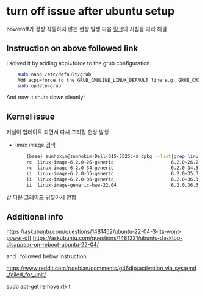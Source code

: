 # turn off issue after ubuntu setup

poweroff가 정상 작동하지 않는 현상 발생
다음 [링크](https://askubuntu.com/questions/1467524/shutdown-not-completing-cleanly-on-ubuntu-22-04)의 지침을 따라 해결

## Instruction on above followed link

I solved it by adding acpi=force to the grub configuration.

```bash
    sudo nano /etc/default/grub
    Add acpi=force to the GRUB_CMDLINE_LINUX_DEFAULT line e.g. GRUB_CMDLINE_LINUX_DEFAULT="quiet splash acpi=force"
    sudo update-grub
```

And now it shuts down cleanly!

## Kernel issue

커널이 업데이트 되면서 다시 프리징 현상 발생

- linux image 검색

    ```bash
        (base) sunhokim@sunhokim-Dell-G15-5525:~$ dpkg --list|grep linux-image-*
        rc  linux-image-6.2.0-26-generic                     6.2.0-26.26~22.04.1                     amd64        Signed kernel image generic
        rc  linux-image-6.2.0-34-generic                     6.2.0-34.34~22.04.1                     amd64        Signed kernel image generic
        ii  linux-image-6.2.0-35-generic                     6.2.0-35.35~22.04.1                     amd64        Signed kernel image generic
        ii  linux-image-6.2.0-36-generic                     6.2.0-36.37~22.04.1                     amd64        Signed kernel image generic
        ii  linux-image-generic-hwe-22.04                    6.2.0.36.37~22.04.14                    amd64        Generic Linux kernel image
    ```

걍 다운 그레이드 귀찮아서 안함

## Additional info

<https://askubuntu.com/questions/1481452/ubuntu-22-04-3-lts-wont-power-off>
<https://askubuntu.com/questions/1481221/ubuntu-desktop-disappear-on-reboot-ubuntu-22-04/>

and i followed below instruction

<https://www.reddit.com/r/debian/comments/g46dip/activation_via_systemd_failed_for_unit/>

sudo apt-get remove rtkit